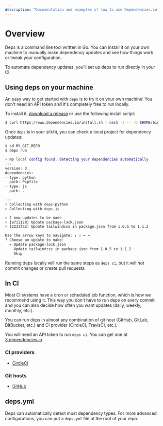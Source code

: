 ```yaml
---
description: "Documentation and examples of how to use Dependencies.io"
---
```


# Overview

Deps is a command line tool written in Go.
You can install it on your own machine to manually make dependency updates and see how things work or tweak your configuration.

To automate dependency updates,
you'll set up deps to run directly in your CI.

## Using deps on your machine

An easy way to get started with `deps` is to try it on your own machine!
You don't need an API token and it's completely free to run locally.

To install it,
[download a release](https://github.com/dropseed/deps/releases) or use the following install script:
```sh
$ curl https://www.dependencies.io/install.sh | bash -s -- -b $HOME/bin
```

Once `deps` is in your `$PATH`, you can check a local project for dependency updates:
```sh
$ cd MY_GIT_REPO
$ deps run

> No local config found, detecting your dependencies automatically
---
version: 3
dependencies:
- type: python
  path: Pipfile
- type: js
  path: .

---
> Collecting with deps-python
> Collecting with deps-js

> 2 new updates to be made
> [a711128] Update package-lock.json
> [2231fa2] Update tailwindcss in package.json from 1.0.5 to 1.1.2

Use the arrow keys to navigate: ↓ ↑ → ←
? Choose an update to make:
  ▸ Update package-lock.json
    Update tailwindcss in package.json from 1.0.5 to 1.1.2
    Skip
```

Running deps locally will run the same steps as `deps ci`,
but it will *not* commit changes or create pull requests.

## In CI

Most CI systems have a cron or scheduled job function,
which is how we recommend using it.
This way you don't have to run deps on every commit and you can also decide how often you want updates (daily, weekly, monthly, etc.).

You can run deps in almost any combination of git host (GitHub, GitLab, BitBucket, etc.) and CI provider (CircleCI, TravisCI, etc.).

You will need an API token to run `deps ci`.
You can get one at [3.dependencies.io](https://3.dependencies.io/).

### CI providers

- [CircleCI](/circleci/)

### Git hosts

- [GitHub](/github/)

## deps.yml

Deps can automatically detect most dependency types.
For more advanced configurations,
you can put a `deps.yml` file at the root of your repo.
